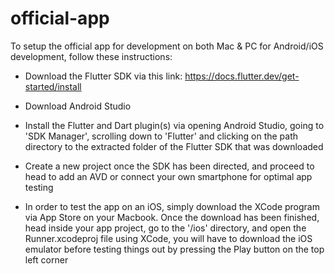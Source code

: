 # official-app

To setup the official app for development on both Mac & PC for Android/iOS development, follow these instructions:

- Download the Flutter SDK via this link: https://docs.flutter.dev/get-started/install
  
- Download Android Studio
  
- Install the Flutter and Dart plugin(s) via opening Android Studio, going to 'SDK Manager', scrolling down to 'Flutter' and clicking on the path directory to the extracted folder of the Flutter SDK that was downloaded
  
- Create a new project once the SDK has been directed, and proceed to head to add an AVD or connect your own smartphone for optimal app testing
  
- In order to test the app on an iOS, simply download the XCode program via App Store on your Macbook. Once the download has been finished, head inside your app project, go to the '/ios' directory, and open the Runner.xcodeproj file using XCode, you will have to download the iOS emulator before testing things out by pressing the Play button on the top left corner
